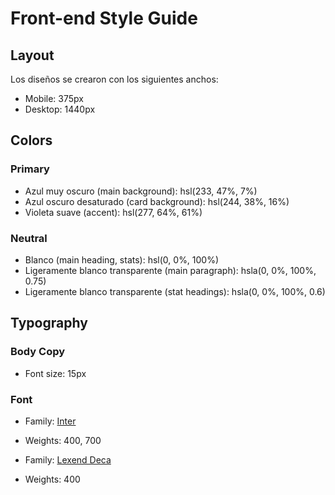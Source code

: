 # Front-end Style Guide

## Layout

Los diseños se crearon con los siguientes anchos:

- Mobile: 375px
- Desktop: 1440px

## Colors

### Primary

- Azul muy oscuro (main background): hsl(233, 47%, 7%)
- Azul oscuro desaturado (card background): hsl(244, 38%, 16%)
- Violeta suave (accent): hsl(277, 64%, 61%)

### Neutral

- Blanco (main heading, stats): hsl(0, 0%, 100%)
- Ligeramente blanco transparente (main paragraph): hsla(0, 0%, 100%, 0.75)
- Ligeramente blanco transparente (stat headings): hsla(0, 0%, 100%, 0.6)

## Typography

### Body Copy

- Font size: 15px

### Font

- Family: [Inter](https://fonts.google.com/specimen/Inter)
- Weights: 400, 700

- Family: [Lexend Deca](https://fonts.google.com/specimen/Lexend+Deca)
- Weights: 400
